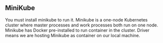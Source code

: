## MiniKube
You must install minikube to run it.
Minikube is a one-node Kubernetes cluster where master processes and work processes both run on one node.
Minikube has Docker pre-installed to run container in the cluster.
Driver means we are hosting Minikube as container on our local machine.